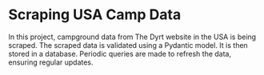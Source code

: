 # Scraping USA Camp Data

In this project, campground data from The Dyrt website in the USA is being scraped. The scraped data is validated using a Pydantic model. It is then stored in a database. Periodic queries are made to refresh the data, ensuring regular updates.
